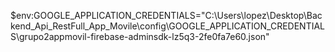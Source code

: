$env:GOOGLE_APPLICATION_CREDENTIALS="C:\Users\lopez\Desktop\Backend_Api_RestFull_App_Movile\config\GOOGLE_APPLICATION_CREDENTIALS\grupo2appmovil-firebase-adminsdk-lz5q3-2fe0fa7e60.json"